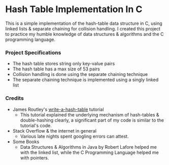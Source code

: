 # Hash Table Implementation In C

This is a simple implementation of the hash-table data structure in C, using linked lists & separate chaining for collision handling. I created this project to practice my humble knowledge of data structures & algorithms and the C programming language.

### Project Specifications
- The hash table stores string only key-value pairs
- The hash table has a max size of 53 pairs
- Collision handling is done using the separate chaining technique
- The separate chaining technique is implemented using a singly linked list

### Credits
- James Routley's [write-a-hash-table](https://github.com/jamesroutley/write-a-hash-table) tutorial
  - This tutorial explained the underlying mechanism of hash-tables & double-hashing clearly, a significant part of my code is similar to the tutorial's code.
- Stack Overflow & the internet in general
  - Various late nights spent googling errors can attest.
- Some Books
  - Data Structures & Algorithms in Java by Robert Lafore helped me with the linked list, while the C Programming Language helped me with pointers.
